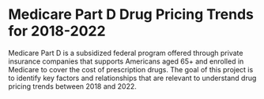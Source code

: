 # Medicare Part D Drug Pricing Trends for 2018-2022
Medicare Part D is a subsidized federal program offered through private insurance companies that supports Americans aged 65+ and enrolled in Medicare to cover the cost of prescription drugs. The goal of this project is to identify key factors and relationships that are relevant to understand drug pricing trends between 2018 and 2022.
